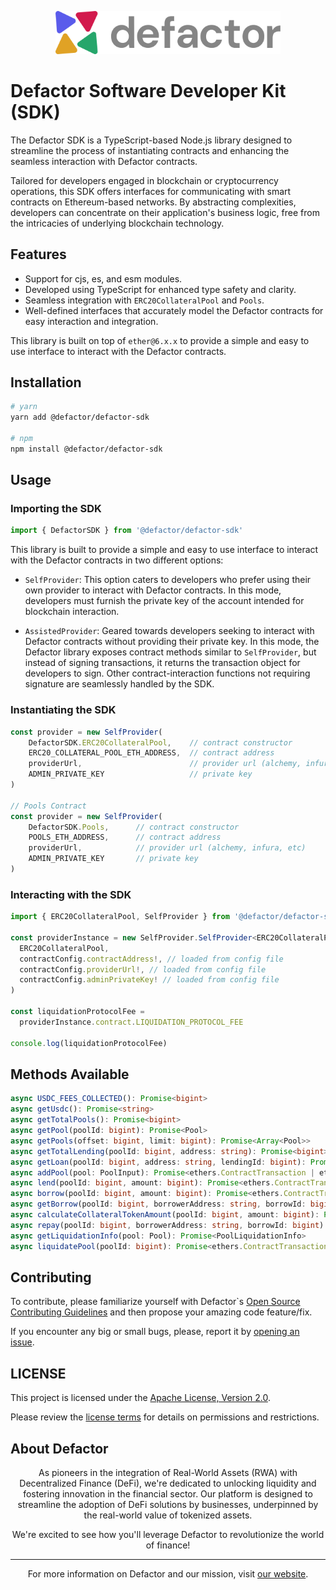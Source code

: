 <span align="center">

<a href="https://www.defactor.com"><img width="360" alt="Defactor Logo" src="https://raw.githubusercontent.com/defactor-com/.github/main/workflows/images/defactor-logo-grey.png"></img></a>

</span>

# Defactor Software Developer Kit (SDK)

The Defactor SDK is a TypeScript-based Node.js library designed to streamline the process of instantiating contracts and enhancing the seamless interaction with Defactor contracts.

Tailored for developers engaged in blockchain or cryptocurrency operations, this SDK offers interfaces for communicating with smart contracts on Ethereum-based networks. By abstracting complexities, developers can concentrate on their application's business logic, free from the intricacies of underlying blockchain technology.

## Features

- Support for cjs, es, and esm modules.
- Developed using TypeScript for enhanced type safety and clarity.
- Seamless integration with `ERC20CollateralPool` and `Pools`.
- Well-defined interfaces that accurately model the Defactor contracts for easy interaction and integration.

This library is built on top of `ether@6.x.x` to provide a simple and easy to use interface to interact with the Defactor contracts.

## Installation

```bash
# yarn
yarn add @defactor/defactor-sdk

# npm
npm install @defactor/defactor-sdk
```

## Usage

### Importing the SDK

```typescript
import { DefactorSDK } from '@defactor/defactor-sdk'
```

This library is built to provide a simple and easy to use interface to interact with the Defactor contracts in two different options:

- `SelfProvider`: This option caters to developers who prefer using their own provider to interact with Defactor contracts. In this mode, developers must furnish the private key of the account intended for blockchain interaction.

- `AssistedProvider`: Geared towards developers seeking to interact with Defactor contracts without providing their private key. In this mode, the Defactor library exposes contract methods similar to `SelfProvider`, but instead of signing transactions, it returns the transaction object for developers to sign. Other contract-interaction functions not requiring signature are seamlessly handled by the SDK.

### Instantiating the SDK

```typescript
const provider = new SelfProvider(
    DefactorSDK.ERC20CollateralPool,    // contract constructor
    ERC20_COLLATERAL_POOL_ETH_ADDRESS,  // contract address
    providerUrl,                        // provider url (alchemy, infura, etc)
    ADMIN_PRIVATE_KEY                   // private key
)

// Pools Contract
const provider = new SelfProvider(
    DefactorSDK.Pools,      // contract constructor
    POOLS_ETH_ADDRESS,      // contract address
    providerUrl,            // provider url (alchemy, infura, etc)
    ADMIN_PRIVATE_KEY       // private key
)
```

### Interacting with the SDK

```typescript
import { ERC20CollateralPool, SelfProvider } from '@defactor/defactor-sdk'

const providerInstance = new SelfProvider.SelfProvider<ERC20CollateralPool>(
  ERC20CollateralPool,
  contractConfig.contractAddress!, // loaded from config file
  contractConfig.providerUrl!, // loaded from config file
  contractConfig.adminPrivateKey! // loaded from config file
)

const liquidationProtocolFee =
  providerInstance.contract.LIQUIDATION_PROTOCOL_FEE

console.log(liquidationProtocolFee)
```

## Methods Available

```typescript
async USDC_FEES_COLLECTED(): Promise<bigint>                                                                                                // Returns the total USDC fees collected.
async getUsdc(): Promise<string>                                                                                                            // Returns the USDC contract address.
async getTotalPools(): Promise<bigint>                                                                                                      // Returns the total number of pools.
async getPool(poolId: bigint): Promise<Pool>                                                                                                // Returns the pool with the given ID.
async getPools(offset: bigint, limit: bigint): Promise<Array<Pool>>                                                                         // Returns a list of pools within the given range.
async getTotalLending(poolId: bigint, address: string): Promise<bigint>                                                                     // Returns the total amount of lending for a given pool and address.
async getLoan(poolId: bigint, address: string, lendingId: bigint): Promise<Lend>                                                            // Returns a specific loan.
async addPool(pool: PoolInput): Promise<ethers.ContractTransaction | ethers.TransactionResponse>                                            // Adds a new pool.
async lend(poolId: bigint, amount: bigint): Promise<ethers.ContractTransaction | ethers.TransactionResponse>                                // Lends a certain amount to a pool.
async borrow(poolId: bigint, amount: bigint): Promise<ethers.ContractTransaction | ethers.TransactionResponse>                              // Borrows a certain amount from a pool.
async getBorrow(poolId: bigint, borrowerAddress: string, borrowId: bigint): Promise<Borrow>                                                 // Returns a specific borrow.
async calculateCollateralTokenAmount(poolId: bigint, amount: bigint): Promise<bigint>                                                       // Calculates the amount of collateral tokens for a given amount.
async repay(poolId: bigint, borrowerAddress: string, borrowId: bigint): Promise<ethers.ContractTransaction | ethers.TransactionResponse>    // Repays a borrow.
async getLiquidationInfo(pool: Pool): Promise<PoolLiquidationInfo>                                                                          // Returns information about the liquidation of a pool.
async liquidatePool(poolId: bigint): Promise<ethers.ContractTransaction | ethers.TransactionResponse>                                       // Liquidates a pool.
```

<!-- ## API Reference -->

## Contributing

To contribute, please familiarize yourself with Defactor`s [Open Source Contributing Guidelines](https://defactor.dev/docs/introduction/open-source-guidelines) and then propose your amazing code feature/fix.

If you encounter any big or small bugs, please, report it by [opening an issue](https://github.com/defactor-com/sdk/issues/new/choose).

## LICENSE

This project is licensed under the [Apache License, Version 2.0](./LICENSE).

Please review the [license terms](./LICENSE) for details on permissions and restrictions.

## About Defactor

<span align="center">

As pioneers in the integration of Real-World Assets (RWA) with Decentralized Finance (DeFi), we're dedicated to unlocking liquidity and fostering innovation in the financial sector. Our platform is designed to streamline the adoption of DeFi solutions by businesses, underpinned by the real-world value of tokenized assets.

We're excited to see how you'll leverage Defactor to revolutionize the world of finance!

---

For more information on Defactor and our mission, visit [our website](https://www.defactor.com/).

</span>
